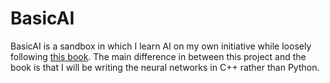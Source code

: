 # BasicAI

BasicAI is a sandbox in which I learn AI on my own initiative while loosely following [this book](http://neuralnetworksanddeeplearning.com/).  The main difference in between this project and the book is that I will be writing the neural networks in C++ rather than Python.
